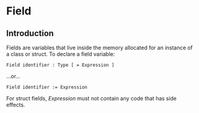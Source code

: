 # Field

## Introduction

Fields are variables that live inside the memory allocated for an instance of a class or struct. To declare a field variable:

```monkey
Field identifier : Type [ = Expression ]
```

...or...

```monkey
Field identifier := Expression
```

For struct fields, _Expression_ must not contain any code that has side effects.
